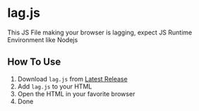 # lag.js
This JS File making your browser is lagging, expect JS Runtime Environment like Nodejs

## How To Use
1. Download `lag.js` from [Latest Release](https://github.com/Hyper-Z11/lag.js/releases/latest)
2. Add `lag.js` to your HTML
3. Open the HTML in your favorite browser
4. Done
